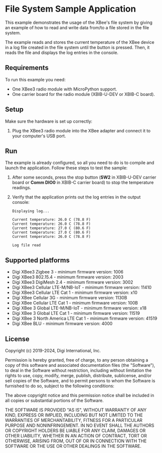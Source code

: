 File System Sample Application
==============================

This example demonstrates the usage of the XBee's file system by giving an
example of how to read and write data from/to a file stored in the file system.

The example reads and stores the current temperature of the XBee device in a log
file created in the file system until the button is pressed. Then, it reads
the file and displays the log entries in the console.

Requirements
------------

To run this example you need:

* One XBee3 radio module with MicroPython support.
* One carrier board for the radio module (XBIB-U-DEV or XBIB-C board).

Setup
-----

Make sure the hardware is set up correctly:

1. Plug the XBee3 radio module into the XBee adapter and connect it to your
   computer's USB port.

Run
---

The example is already configured, so all you need to do is to compile and
launch the application. Follow these steps to test the sample:

1. After some seconds, press the stop button (**SW2** in XBIB-U-DEV carrier
   board or **Comm DIO0** in XBIB-C carrier board) to stop the temperature
   readings.
2. Verify that the application prints out the log entries in the output console:

       Displaying log...

       Current temperature: 26.0 C (78.8 F)
       Current temperature: 26.0 C (78.8 F)
       Current temperature: 27.0 C (80.6 F)
       Current temperature: 27.0 C (80.6 F)
       Current temperature: 26.0 C (78.8 F)

       Log file read

Supported platforms
-------------------

* Digi XBee3 Zigbee 3 - minimum firmware version: 1006
* Digi XBee3 802.15.4 - minimum firmware version: 2003
* Digi XBee3 DigiMesh 2.4 - minimum firmware version: 3002
* Digi XBee3 Cellular LTE-M/NB-IoT - minimum firmware version: 11410
* Digi XBee3 Cellular LTE Cat 1 - minimum firmware version: x10
* Digi XBee Cellular 3G - minimum firmware version: 1130B
* Digi XBee Cellular LTE Cat 1 - minimum firmware version: 100B
* Digi XBee 3 Global LTE-M/NB-IoT - minimum firmware version: x18
* Digi XBee 3 Global LTE Cat 1 - minimum firmware version: 11519
* Digi XBee 3 North America LTE Cat 1 - minimum firmware version: 41519
* Digi XBee BLU - minimum firmware version: 4000

License
-------

Copyright (c) 2019-2024, Digi International, Inc.

Permission is hereby granted, free of charge, to any person obtaining a copy
of this software and associated documentation files (the "Software"), to deal
in the Software without restriction, including without limitation the rights
to use, copy, modify, merge, publish, distribute, sublicense, and/or sell
copies of the Software, and to permit persons to whom the Software is
furnished to do so, subject to the following conditions:

The above copyright notice and this permission notice shall be included in all
copies or substantial portions of the Software.

THE SOFTWARE IS PROVIDED "AS IS", WITHOUT WARRANTY OF ANY KIND, EXPRESS OR
IMPLIED, INCLUDING BUT NOT LIMITED TO THE WARRANTIES OF MERCHANTABILITY,
FITNESS FOR A PARTICULAR PURPOSE AND NONINFRINGEMENT. IN NO EVENT SHALL THE
AUTHORS OR COPYRIGHT HOLDERS BE LIABLE FOR ANY CLAIM, DAMAGES OR OTHER
LIABILITY, WHETHER IN AN ACTION OF CONTRACT, TORT OR OTHERWISE, ARISING FROM,
OUT OF OR IN CONNECTION WITH THE SOFTWARE OR THE USE OR OTHER DEALINGS IN THE
SOFTWARE.
